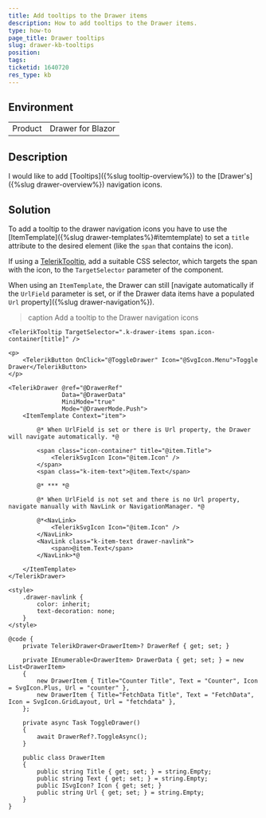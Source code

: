 ```yaml
---
title: Add tooltips to the Drawer items
description: How to add tooltips to the Drawer items.
type: how-to
page_title: Drawer tooltips
slug: drawer-kb-tooltips
position:
tags:
ticketid: 1640720
res_type: kb
---
```


## Environment

<table>
    <tbody>
        <tr>
            <td>Product</td>
            <td>Drawer for Blazor</td>
        </tr>
    </tbody>
</table>

## Description

I would like to add [Tooltips]({%slug tooltip-overview%}) to the [Drawer's]({%slug drawer-overview%}) navigation icons.

## Solution

To add a tooltip to the drawer navigation icons you have to use the [ItemTemplate]({%slug drawer-templates%}#itemtemplate) to set a `title` attribute to the desired element (like the `span` that contains the icon).

If using a [TelerikTooltip](https://demos.telerik.com/blazor-ui/tooltip/overview), add a suitable CSS selector, which targets the span with the icon, to the `TargetSelector` parameter of the component.

When using an `ItemTemplate`, the Drawer can still [navigate automatically if the `UrlField` parameter is set, or if the Drawer data items have a populated `Url` property]({%slug drawer-navigation%}).

>caption Add a tooltip to the Drawer navigation icons

````CSHTML
<TelerikTooltip TargetSelector=".k-drawer-items span.icon-container[title]" />

<p>
    <TelerikButton OnClick="@ToggleDrawer" Icon="@SvgIcon.Menu">Toggle Drawer</TelerikButton>
</p>

<TelerikDrawer @ref="@DrawerRef"
               Data="@DrawerData"
               MiniMode="true"
               Mode="@DrawerMode.Push">
    <ItemTemplate Context="item">

        @* When UrlField is set or there is Url property, the Drawer will navigate automatically. *@

        <span class="icon-container" title="@item.Title">
            <TelerikSvgIcon Icon="@item.Icon" />
        </span>
        <span class="k-item-text">@item.Text</span>

        @* *** *@

        @* When UrlField is not set and there is no Url property, navigate manually with NavLink or NavigationManager. *@

        @*<NavLink>
            <TelerikSvgIcon Icon="@item.Icon" />
        </NavLink>
        <NavLink class="k-item-text drawer-navlink">
            <span>@item.Text</span>
        </NavLink>*@

    </ItemTemplate>
</TelerikDrawer>

<style>
    .drawer-navlink {
        color: inherit;
        text-decoration: none;
    }
</style>

@code {
    private TelerikDrawer<DrawerItem>? DrawerRef { get; set; }

    private IEnumerable<DrawerItem> DrawerData { get; set; } = new List<DrawerItem>
    {
        new DrawerItem { Title="Counter Title", Text = "Counter", Icon = SvgIcon.Plus, Url = "counter" },
        new DrawerItem { Title="FetchData Title", Text = "FetchData", Icon = SvgIcon.GridLayout, Url = "fetchdata" },
    };

    private async Task ToggleDrawer()
    {
        await DrawerRef?.ToggleAsync();
    }

    public class DrawerItem
    {
        public string Title { get; set; } = string.Empty;
        public string Text { get; set; } = string.Empty;
        public ISvgIcon? Icon { get; set; }
        public string Url { get; set; } = string.Empty;
    }
}
````
